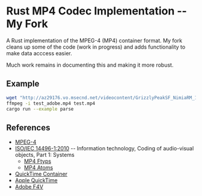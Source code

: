 # Rust MP4 Codec Implementation -- My Fork

A Rust implementation of the MPEG-4 (MP4) container format. My fork cleans up some of the code (work in progress) and adds functionality to make data acccess easier.

Much work remains in documenting this and making it more robust.

## Example

```bash
wget "http://az29176.vo.msecnd.net/videocontent/GrizzlyPeakSF_NimiaRM_135375_1080_HD_ZH-CN.mp4" -O "test_adobe.mp4"
ffmpeg -i test_adobe.mp4 test.mp4
cargo run --example parse
```

## References

* [MPEG-4](http://mpeg.chiariglione.org/standards/mpeg-4)
* [ISO/IEC 14496-1:2010](http://www.iso.org/iso/iso_catalogue/catalogue_tc/catalogue_detail.htm?csnumber=55688) -- Information technology, Coding of audio-visual objects, Part 1: Systems
  * [MP4 Ftyps](http://www.ftyps.com)
  * [MP4 Atoms](http://mp4ra.org/atoms.html)
* [QuickTime Container](https://wiki.multimedia.cx/index.php/QuickTime_container)
* [Apple QuickTime](http://developer.apple.com/documentation/QuickTime/QTFF/index.html)
* [Adobe F4V](http://www.adobe.com/devnet/f4v.html)
